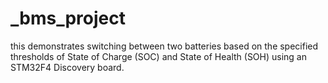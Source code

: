 # _bms_project
 this  demonstrates switching between two batteries based on the specified thresholds of State of Charge (SOC) and State of Health (SOH) using an STM32F4 Discovery board. 
